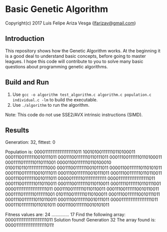 # Basic Genetic Algorithm

Copyright(c) 2017 Luis Felipe Ariza Vesga (lfarizav@gmail.com)

## Introduction

This repository shows how the Genetic Algorithm works. At the beginning it is a good deal to understand basic concepts, before going to master leagues.
I hope this code will contribute to you to solve many basic questions about programming genetic algorithms.

## Build and Run

1.  Use `gcc -o algorithm test_algorithm.c algorithm.c population.c individual.c -lm` to build the executable.
2.  Use `./algorithm` to run the algorithm.

Note: This code do not use SSE2/AVX intrinsic instructions (SIMD).

## Results

Generation: 32, fittest: 0

Population is:
000011111111111111111011
100101001111110110100011
000111001111110010111011
000111001111110110111011
000111001111110110100011
000111101111110110111001
000011001111110110100010
010011011011111111111000
000111001111110010111011
000011001111110110101011
000111001111110010111011
000111001111110010111011
000111001111110110110011
000111001111110010111011
000001111110111111111111
000011111111111111111011
000111001111110110110011
000111001111110110110011
000111101111110110111001
000011111111111111111011
000111001111110110110011
000111001111110010110011
000111101111110111111001
010111001111110110100011
000111001111110010111011
000111001111110110110011
000111001111110010111011
000011111111111111111011
000111011111110110101011
000111001111110010101011

Fitness values are:
24
..............
17
Find the following array:
000011111111111111111011
Solution found!
Generation 32
The array found is:
000011111111111111111011!
